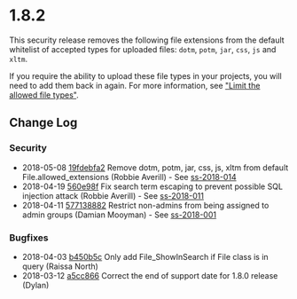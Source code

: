 # 1.8.2

This security release removes the following file extensions from the default whitelist of accepted types for 
uploaded files: `dotm`, `potm`, `jar`, `css`, `js` and `xltm`.

If you require the ability to upload these file types in your projects, you will need to add them back in again.
For more information, see ["Limit the allowed file types"](https://docs.silverstripe.org/en/3/developer_guides/forms/field_types/uploadfield/#limit-the-allowed-filetypes).

<!--- Changes below this line will be automatically regenerated -->

## Change Log

### Security

 * 2018-05-08 [19fdebfa2](https://github.com/silverstripe/silverstripe-framework/commit/19fdebfa2) Remove dotm, potm, jar, css, js, xltm from default File.allowed_extensions (Robbie Averill) - See [ss-2018-014](http://www.silverstripe.org/download/security-releases/ss-2018-014)
 * 2018-04-19 [560e98f](https://github.com/silverstripe/silverstripe-taxonomy/commit/560e98f5321dfca7b98250af043241624e3ac548) Fix search term escaping to prevent possible SQL injection attack (Robbie Averill) - See [ss-2018-011](http://www.silverstripe.org/download/security-releases/ss-2018-011)
 * 2018-04-11 [577138882](https://github.com/silverstripe/silverstripe-framework/commit/577138882) Restrict non-admins from being assigned to admin groups (Damian Mooyman) - See [ss-2018-001](http://www.silverstripe.org/download/security-releases/ss-2018-001)

### Bugfixes

 * 2018-04-03 [b450b5c](https://github.com/silverstripe/cwp/commit/b450b5c) Only add File_ShowInSearch if File class is in query (Raissa North)
 * 2018-03-12 [a5cc866](https://github.com/silverstripe/cwp/commit/a5cc866) Correct the end of support date for 1.8.0 release (Dylan)
